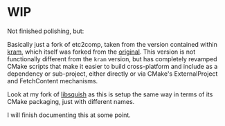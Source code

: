 # WIP

Not finished polishing, but:

Basically just a fork of etc2comp, taken from the version contained within [kram](https://github.com/alecazam/kram), which itself was forked from the [original](https://github.com/google/etc2comp).
This version is not functionally different from the `kram` version, but has completely revamped CMake scripts that make it easier to build cross-platform and include as a dependency or sub-project, either directly or via CMake's ExternalProject and FetchContent mechanisms.

Look at my fork of [libsquish](https://github.com/oblivioncth/libsquish) as this is setup the same way in terms of its CMake packaging, just with different names.

I will finish documenting this at some point.